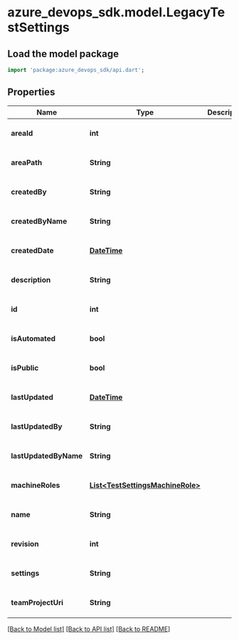 # azure_devops_sdk.model.LegacyTestSettings

## Load the model package
```dart
import 'package:azure_devops_sdk/api.dart';
```

## Properties
Name | Type | Description | Notes
------------ | ------------- | ------------- | -------------
**areaId** | **int** |  | [optional] [default to null]
**areaPath** | **String** |  | [optional] [default to null]
**createdBy** | **String** |  | [optional] [default to null]
**createdByName** | **String** |  | [optional] [default to null]
**createdDate** | [**DateTime**](DateTime.md) |  | [optional] [default to null]
**description** | **String** |  | [optional] [default to null]
**id** | **int** |  | [optional] [default to null]
**isAutomated** | **bool** |  | [optional] [default to null]
**isPublic** | **bool** |  | [optional] [default to null]
**lastUpdated** | [**DateTime**](DateTime.md) |  | [optional] [default to null]
**lastUpdatedBy** | **String** |  | [optional] [default to null]
**lastUpdatedByName** | **String** |  | [optional] [default to null]
**machineRoles** | [**List&lt;TestSettingsMachineRole&gt;**](TestSettingsMachineRole.md) |  | [optional] [default to []]
**name** | **String** |  | [optional] [default to null]
**revision** | **int** |  | [optional] [default to null]
**settings** | **String** |  | [optional] [default to null]
**teamProjectUri** | **String** |  | [optional] [default to null]

[[Back to Model list]](../README.md#documentation-for-models) [[Back to API list]](../README.md#documentation-for-api-endpoints) [[Back to README]](../README.md)


